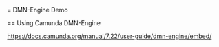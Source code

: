 = DMN-Engine Demo

== Using Camunda DMN-Engine

https://docs.camunda.org/manual/7.22/user-guide/dmn-engine/embed/
